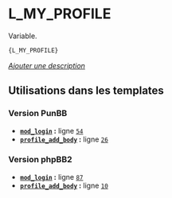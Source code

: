 # L_MY_PROFILE


Variable.

```html
{L_MY_PROFILE}
```

[*Ajouter une description*](https://fa-tvars.appspot.com/var/L_MY_PROFILE)

## Utilisations dans les templates

### Version PunBB
* __[`mod_login`](../tpl/var/punbb/mod_login.md#readme) :__ ligne [`54`](../tpl/src/punbb/mod_login.tpl#L54)
* __[`profile_add_body`](../tpl/var/punbb/profile_add_body.md#readme) :__ ligne [`26`](../tpl/src/punbb/profile_add_body.tpl#L26)

### Version phpBB2
* __[`mod_login`](../tpl/var/subsilver/mod_login.md#readme) :__ ligne [`87`](../tpl/src/subsilver/mod_login.tpl#L87)
* __[`profile_add_body`](../tpl/var/subsilver/profile_add_body.md#readme) :__ ligne [`10`](../tpl/src/subsilver/profile_add_body.tpl#L10)